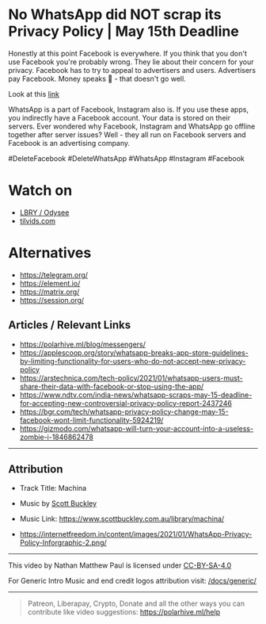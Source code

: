 # No WhatsApp did NOT scrap its Privacy Policy | May 15th Deadline
Honestly at this point Facebook is everywhere. If you think that you don't use Facebook you're probably wrong.
They lie about their concern for your privacy. Facebook has to try to appeal to advertisers and users. Advertisers pay Facebook. Money speaks 🤑 - that doesn't go well.

Look at this [link](https://fosstodon.org/@deletefacebook/105520209686737194)

WhatsApp is a part of Facebook, Instagram also is.
If you use these apps, you indirectly have a Facebook account. Your data is stored on their servers. Ever wondered why Facebook, Instagram and WhatsApp go offline together after server issues? Well - they all run on Facebook servers and Facebook is an advertising company.

#DeleteFacebook #DeleteWhatsApp #WhatsApp #Instagram #Facebook

# Watch on
- [LBRY / Odysee](https://odysee.com/@polarhive:e/whatsapp-did-not-scrap-its-privacy-policy:a/)
- [tilvids.com](https://tilvids.com/videos/watch/f5714c76-5bfe-477c-9490-058dd31f2dba/)

# Alternatives
- https://telegram.org/
- https://element.io/
- https://matrix.org/
- https://session.org/

## Articles / Relevant Links
- https://polarhive.ml/blog/messengers/
- https://applescoop.org/story/whatsapp-breaks-app-store-guidelines-by-limiting-functionality-for-users-who-do-not-accept-new-privacy-policy
- https://arstechnica.com/tech-policy/2021/01/whatsapp-users-must-share-their-data-with-facebook-or-stop-using-the-app/
- https://www.ndtv.com/india-news/whatsapp-scraps-may-15-deadline-for-accepting-new-controversial-privacy-policy-report-2437246
- https://bgr.com/tech/whatsapp-privacy-policy-change-may-15-facebook-wont-limit-functionality-5924219/
- https://gizmodo.com/whatsapp-will-turn-your-account-into-a-useless-zombie-i-1846862478

---
## Attribution
- Track Title: Machina
- Music by [Scott Buckley](https://www.scottbuckley.com.au/)
- Music Link: https://www.scottbuckley.com.au/library/machina/

- https://internetfreedom.in/content/images/2021/01/WhatsApp-Privacy-Policy-Inforgraphic-2.png/

---
This video by Nathan Matthew Paul is licensed under [CC-BY-SA-4.0](https://creativecommons.org/licenses/by-sa/4.0/)

For Generic Intro Music and end credit logos attribution visit: [/docs/generic/](https://codeberg.org/polarhive/videos/src/branch/main/docs/generic) 

---
> Patreon, Liberapay, Crypto, Donate and all the other ways you can contribute like video suggestions: https://polarhive.ml/help
